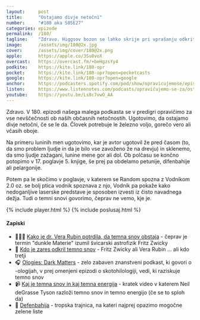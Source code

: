 ```yaml
---
layout: 	post
title:  	"Ostajamo divje netočni"
number: 	"#180 aka S05E27"
categories:	epizode
permalink:	/180/
tagline: 	"Zdravo. Higgsov bozon se lahko skrije pri vprašanju odkritja temne snovi in dejstva, da kljub vztrajnem treningu, ostajamo divje netočni tudi v 180. epizodi!"
image:		/assets/img/180@2x.jpg
cover:		/assets/img/cover/180@2x.png
apple:		https://apple.co/3Su8voX
overcast:	https://overcast.fm/+beHgzsYy4
podkite:	https://kite.link/180-opr
pocket:		https://kite.link/180-opr?open=pocketcasts
google:		https://kite.link/180-opr?open=google
anchor:		https://podcasters.spotify.com/pod/show/opravicujemose/episodes/Ostajamo-divje-netoni-e2bh73u
listen:		https://www.listennotes.com/podcasts/opravičujemo-se-za/ostajamo-divje-netočni-o-gY8FiCmWj/embed/
youtube:	https://youtu.be/Ls8c7vwO_AA
---
```


Zdravo. V 180. epizodi našega malega podkasta se v predigri opravičimo za vse nevščečnosti ob naših občasnih netočnostih. Ugotovimo, da ostajamo divje netočni, če se le da. Človek potrebuje le železno voljo, gorečo vero ali včasih oboje. 

Na primeru luninih men ugotovimo, kar je avtor ugotovil že pred časom (to, da smo problem ljudje in da je bilo vse zavoženo že na drevju) in sklenemo, da smo ljudje zažagani, lunine mene gor ali dol. Ob polčasu se končno potopimo v 17. poglavje 5. knjige, še prej pa obdelamo petunije, difenbahije ali pelargonije. 

Potem pa le skočimo v poglavje, v katerem se Random spozna z Vodnikom 2.0 oz. se bolj ptica vodnik spoznava z njo, Vodnik pa pokaže kako nedoganljive laserske predstave je sposoben izvesti iz čisto navadnega dežja. Tudi o temni snovi govorimo, čeprav ne vemo, kje je. 

{% include player.html %}
{% include poslusaj.html %}

<!--break-->

#### Zapiski

- 👩🏻‍🔬 [Kako je dr. Vera Rubin potrdila, da temna snov obstaja](https://www.astronomy.com/science/how-vera-rubin-confirmed-dark-matter/) - čeprav je termin "dunkle Materie" izumil švicarski astrofizik Fritz Zwicky 
- 🌌 [Kdo je zares odkril temno snov](https://www.forbes.com/sites/startswithabang/2021/08/24/who-really-discovered-dark-matter-fritz-zwicky-or-vera-rubin/) - Fritz Zwicky ali Vera Rubin ... ali kdo tretji 
- 🎧 [Ologies: Dark Matters](https://radiolab.org/podcast/ologies-dark-matters) - zelo zabaven znanstveni podkast, ki govori o -ologijah, v prej omenjeni epizodi o skotohilologiji, vedi, ki raziskuje temno snov 
- 📹 [Kaj je temna snov in kaj temna energija](https://www.youtube.com/watch?v=uBbxXNhZ78c) - kratek video v katerem Neil deGrasse Tyson razloži temno snov in temno energijo (če se to sploh da) 
- 🌱 [Defenbahija](https://www.dominvrt.si/roze-vrt/sobne-rastline/difenbahija.html) - tropska trajnica, na kateri najprej opazimo mogočne zelene liste 